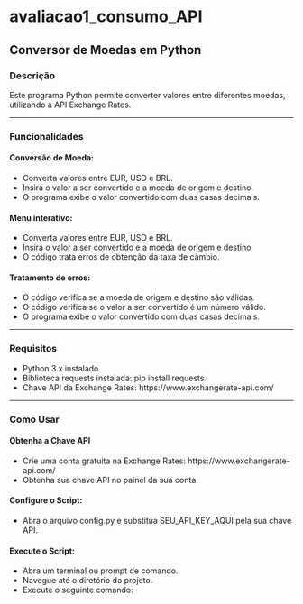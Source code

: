 # avaliacao1_consumo_API

## Conversor de Moedas em Python

### Descrição

<p>Este programa Python permite converter valores entre diferentes moedas, utilizando a API Exchange Rates.</p>

<hr>

### Funcionalidades

#### Conversão de Moeda:
<ul>
  <li>Converta valores entre EUR, USD e BRL.</li>
  <li>Insira o valor a ser convertido e a moeda de origem e destino.</li>
  <li>O programa exibe o valor convertido com duas casas decimais.</li>
</ul>
<h4> Menu interativo:</h4>
<ul>
  <li>Converta valores entre EUR, USD e BRL.</li>
  <li>Insira o valor a ser convertido e a moeda de origem e destino.</li>
  <li>O código trata erros de obtenção da taxa de câmbio.</li>
</ul>
<h4> Tratamento de erros:</h4>
<ul>
  <li>O código verifica se a moeda de origem e destino são válidas.</li>
  <li>O código verifica se o valor a ser convertido é um número válido.</li>
  <li>O programa exibe o valor convertido com duas casas decimais.</li>
</ul>
<hr>
<h3> Requisitos</h3>
<ul>
  <li>Python 3.x instalado</li>
  <li>Biblioteca requests instalada: pip install requests</li>
  <li>Chave API da Exchange Rates: https://www.exchangerate-api.com/</li>
</ul>
<hr>
<h3>Como Usar</h3>
<h4>Obtenha a Chave API</h4>
<ul>
  <li>Crie uma conta gratuita na Exchange Rates: https://www.exchangerate-api.com/</li>
  <li>Obtenha sua chave API no painel da sua conta.</li>
</ul>
<h4>Configure o Script: </h4>
<ul>
  <li>Abra o arquivo config.py e substitua SEU_API_KEY_AQUI pela sua chave API.</li>
</ul>
<h4>Execute o Script: </h4>
<ul>
  <li>Abra um terminal ou prompt de comando.</li>
  <li>Navegue até o diretório do projeto.</li>
  <li>Execute o seguinte comando:</li>
</ul>
